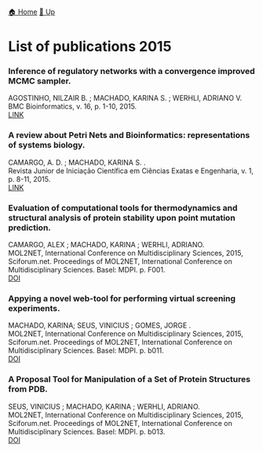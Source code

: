 [🏠 Home](../index.md) [🔼 Up](../publications.md)

# List of publications 2015

### Inference of regulatory networks with a convergence improved MCMC sampler.
AGOSTINHO, NILZAIR B. ; MACHADO, KARINA S. ; WERHLI, ADRIANO V.<br />
BMC Bioinformatics, v. 16, p. 1-10, 2015.<br />
[LINK](https://bmcbioinformatics.biomedcentral.com/articles/10.1186/s12859-015-0734-6)

### A review about Petri Nets and Bioinformatics: representations of systems biology.
CAMARGO, A. D. ; MACHADO, KARINA S. .<br />
Revista Junior de Iniciação Científica em Ciências Exatas e Engenharia, v. 1, p. 8-11, 2015.<br />
[LINK](https://www.researchgate.net/publication/303864742_A_review_about_Petri_Nets_and_Bioinformatics_representations_of_systems_biology)

### Evaluation of computational tools for thermodynamics and structural analysis of protein stability upon point mutation prediction.
CAMARGO, ALEX ; MACHADO, KARINA ; WERHLI, ADRIANO.  <br />
MOL2NET, International Conference on Multidisciplinary Sciences, 2015, Sciforum.net. Proceedings of MOL2NET, International Conference on Multidisciplinary Sciences. Basel: MDPI. p. F001.<br />
[DOI](http://dx.doi.org/10.3390/MOL2NET-1-F001)

### Appying a novel web-tool for performing virtual screening experiments.
MACHADO, KARINA; SEUS, VINICIUS ; GOMES, JORGE .<br />
MOL2NET, International Conference on Multidisciplinary Sciences, 2015, Sciforum.net. Proceedings of MOL2NET, International Conference on Multidisciplinary Sciences. Basel: MDPI. p. b011.<br />
[DOI](http://dx.doi.org/10.3390/MOL2NET-1-b011)

### A Proposal Tool for Manipulation of a Set of Protein Structures from PDB.
SEUS, VINICIUS ; MACHADO, KARINA ; WERHLI, ADRIANO.<br />
MOL2NET, International Conference on Multidisciplinary Sciences, 2015, Sciforum.net. Proceedings of MOL2NET, International Conference on Multidisciplinary Sciences. Basel: MDPI. p. b013.<br />
[DOI](http://dx.doi.org/10.3390/MOL2NET-1-b013)



